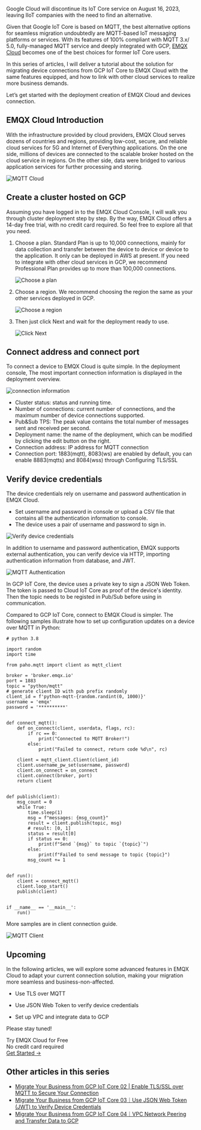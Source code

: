 Google Cloud will discontinue its IoT Core service on August 16, 2023, leaving IIoT companies with the need to find an alternative. 

Given that Google IoT Core is based on MQTT, the best alternative options for seamless migration undoubtedly are MQTT-based IoT messaging platforms or services. With its features of 100% compliant with MQTT 3.x/ 5.0, fully-managed MQTT service and deeply integrated with GCP, [EMQX Cloud](https://www.emqx.com/en/cloud) becomes one of the best choices for former IoT Core users.

In this series of articles, I will deliver a tutorial about the solution for migrating device connections from GCP IoT Core to EMQX Cloud with the same features equipped, and how to link with other cloud services to realize more business demands.

Let’s get started with the deployment creation of EMQX Cloud and devices connection.

## EMQX Cloud Introduction

With the infrastructure provided by cloud providers, EMQX Cloud serves dozens of countries and regions, providing low-cost, secure, and reliable cloud services for 5G and Internet of Everything applications. On the one side, millions of devices are connected to the scalable broker hosted on the cloud service in regions. On the other side, data were bridged to various application services for further processing and storing.

![MQTT Cloud](https://assets.emqx.com/images/ce56d176ffbe8d39129a7a1620e262fa.png)


## Create a cluster hosted on GCP

Assuming you have logged in to the EMQX Cloud Console, I will walk you through cluster deployment step by step. By the way, EMQX Cloud offers a 14-day free trial, with no credit card required. So feel free to explore all that you need.

1. Choose a plan. Standard Plan is up to 10,000 connections, mainly for data collection and transfer between the device to device or device to the application. It only can be deployed in AWS at present. If you need to integrate with other cloud services in GCP, we recommend Professional Plan provides up to more than 100,000 connections.

   ![Choose a plan](https://assets.emqx.com/images/f0b5addb555d1377108f8e2e8bbbc126.png)

2. Choose a region. We recommend choosing the region the same as your other services deployed in GCP. 

   ![Choose a region](https://assets.emqx.com/images/1145394df852bddc7fb61e442fb9dc12.png)

3. Then just click Next and wait for the deployment ready to use. 

   ![Click Next](https://assets.emqx.com/images/79bfab07012d1b2880112db7a694ec8d.png)


## Connect address and connect port

To connect a device to EMQX Cloud is quite simple. In the deployment console, The most important connection information is displayed in the deployment overview.

![connection information](https://assets.emqx.com/images/30d704e217bcbd76e403e1d387dfcf2c.png)

- Cluster status: status and running time.
- Number of connections: current number of connections, and the maximum number of device connections supported.
- Pub&Sub TPS: The peak value contains the total number of messages sent and received per second.
- Deployment name: the name of the deployment, which can be modified by clicking the edit button on the right.
- Connection address: IP address for MQTT connection
- Connection port: 1883(mqtt), 8083(ws) are enabled by default, you can enable 8883(mqtts) and 8084(wss) through Configuring TLS/SSL


## Verify device credentials

The device credentials rely on username and password authentication in EMQX Cloud. 

- Set username and password in console or upload a CSV file that contains all the authentication information to console.
- The device uses a pair of username and password to sign in.

![Verify device credentials](https://assets.emqx.com/images/9daadb2d3b14fd8f8a06cc13081218e4.png)

In addition to username and password authentication, EMQX supports external authentication, you can verify device via HTTP, importing authentication information from database, and JWT.

![MQTT Authentication](https://assets.emqx.com/images/4e48dccf135d62622406c3990bb63d9a.png)

In GCP IoT Core, the device uses a private key to sign a JSON Web Token. The token is passed to Cloud IoT Core as proof of the device's identity. Then the topic needs to be registed in Pub/Sub before using in communication.

Compared to GCP IoT Core, connect to EMQX Cloud is simpler. The following samples illustrate how to set up configuration updates on a device over MQTT in Python:

```
# python 3.8

import random
import time

from paho.mqtt import client as mqtt_client

broker = 'broker.emqx.io'
port = 1883
topic = "python/mqtt"
# generate client ID with pub prefix randomly
client_id = f'python-mqtt-{random.randint(0, 1000)}'
username = 'emqx'
password = '**********'


def connect_mqtt():
    def on_connect(client, userdata, flags, rc):
        if rc == 0:
            print("Connected to MQTT Broker!")
        else:
            print("Failed to connect, return code %d\n", rc)

    client = mqtt_client.Client(client_id)
    client.username_pw_set(username, password)
    client.on_connect = on_connect
    client.connect(broker, port)
    return client


def publish(client):
    msg_count = 0
    while True:
        time.sleep(1)
        msg = f"messages: {msg_count}"
        result = client.publish(topic, msg)
        # result: [0, 1]
        status = result[0]
        if status == 0:
            print(f"Send `{msg}` to topic `{topic}`")
        else:
            print(f"Failed to send message to topic {topic}")
        msg_count += 1


def run():
    client = connect_mqtt()
    client.loop_start()
    publish(client)


if __name__ == '__main__':
    run()
```

 

More samples are in client connection guide.

![MQTT Client](https://assets.emqx.com/images/a747dda5132128ea061d9505e298cf0f.png)


## Upcoming

In the following articles, we will explore some advanced features in EMQX Cloud to adapt your current connection solution,  making your migration more seamless and business-non-affected.

- Use TLS over MQTT 

- Use JSON Web Token to verify device credentials

- Set up VPC and integrate data to GCP

Please stay tuned!


<section class="promotion">
    <div>
        Try EMQX Cloud for Free
        <div class="is-size-14 is-text-normal has-text-weight-normal">No credit card required</div>
    </div>
    <a href="https://accounts.emqx.com/signup?continue=https://cloud-intl.emqx.com/console/deployments/0?oper=new" class="button is-gradient px-5">Get Started →</a>
</section>


## Other articles in this series

- [Migrate Your Business from GCP IoT Core 02 | Enable TLS/SSL over MQTT to Secure Your Connection](https://www.emqx.com/en/blog/migrate-your-business-from-gcp-iot-core-02)
- [Migrate Your Business from GCP IoT Core 03｜Use JSON Web Token (JWT) to Verify Device Credentials](https://www.emqx.com/en/blog/migrate-your-business-from-gcp-iot-core-03)
- [Migrate Your Business from GCP IoT Core 04｜VPC Network Peering and Transfer Data to GCP](https://www.emqx.com/en/blog/migrate-your-business-from-gcp-iot-core-04)
